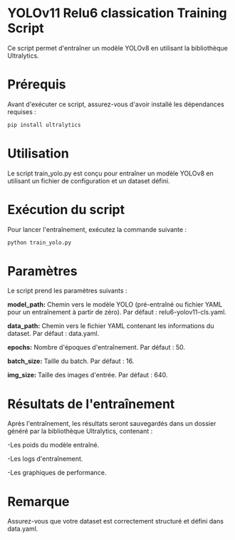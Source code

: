 #  YOLOv11 Relu6 classication Training Script

Ce script permet d'entraîner un modèle YOLOv8 en utilisant la bibliothèque Ultralytics.

#  **Prérequis**

Avant d'exécuter ce script, assurez-vous d'avoir installé les dépendances requises :

```bash
pip install ultralytics
```

#  Utilisation

Le script train_yolo.py est conçu pour entraîner un modèle YOLOv8 en utilisant un fichier de configuration et un dataset défini.

#  Exécution du script

Pour lancer l'entraînement, exécutez la commande suivante :

```bash
python train_yolo.py
```

#  Paramètres

Le script prend les paramètres suivants :

**model_path:** Chemin vers le modèle YOLO (pré-entraîné ou fichier YAML pour un entraînement à partir de zéro). Par défaut : relu6-yolov11-cls.yaml.

**data_path:** Chemin vers le fichier YAML contenant les informations du dataset. Par défaut : data.yaml.

**epochs:** Nombre d'époques d'entraînement. Par défaut : 50.

**batch_size:** Taille du batch. Par défaut : 16.

**img_size:** Taille des images d'entrée. Par défaut : 640.

#  Résultats de l'entraînement

Après l'entraînement, les résultats seront sauvegardés dans un dossier généré par la bibliothèque Ultralytics, contenant :

  -Les poids du modèle entraîné.

  -Les logs d'entraînement.

  -Les graphiques de performance.

#  Remarque

Assurez-vous que votre dataset est correctement structuré et défini dans data.yaml.
